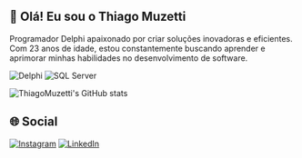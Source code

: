 ## 👋 Olá! Eu sou o Thiago Muzetti

Programador Delphi apaixonado por criar soluções inovadoras e eficientes. Com 23 anos de idade, estou constantemente buscando aprender e aprimorar minhas habilidades no desenvolvimento de software.

![Delphi](https://img.shields.io/badge/Delphi-CC342D?style=for-the-badge&logo=delphi&logoColor=white)
![SQL Server](https://img.shields.io/badge/Microsoft%20SQL%20Server-CC2927?style=for-the-badge&logo=microsoft%20sql%20server&logoColor=white)

![ThiagoMuzetti's GitHub stats](https://github-readme-stats.vercel.app/api?username=ThiagoMuzetti&show_icons=true&theme=dark)

## 🌐 Social

[![Instagram](https://img.shields.io/badge/-Instagram-%23E4405F?style=for-the-badge&logo=instagram&logoColor=white)](https://www.instagram.com/thiagomuzetti/)
[![LinkedIn](https://img.shields.io/badge/LinkedIn-0077B5?style=for-the-badge&logo=linkedin&logoColor=white)](https://www.linkedin.com/in/thiago-muzetti-66b501127/)
